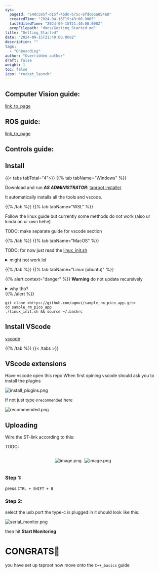 ```yaml
---
sys:
  pageId: "54dc585f-d15f-45d0-b75c-8fdc66a854a8"
  createdTime: "2024-04-16T19:43:00.000Z"
  lastEditedTime: "2024-09-15T21:40:00.000Z"
  propFilepath: "docs/Getting_Started.md"
title: "Getting_Started"
date: "2024-09-15T21:40:00.000Z"
description: ""
tags:
  - "Onboarding"
author: "Overridden author"
draft: false
weight: 1
toc: false
icon: "rocket_launch"
---
```


## Computer Vision guide:

[link_to_page](86d45bc0-388b-4d26-8848-44f255f73d0e)

## ROS guide:

[link_to_page](3c76c1de-ec8f-46d6-8b0a-294005edc2d5)

## Controls guide:

## Install

{{< tabs tabTotal="4">}}
{{% tab tabName="Windows" %}}

Download and run _**AS ADMINISTRATOR**_: [taproot installer](https://github.com/Thornbots/TeachingFreshies/releases/tag/1.0)

It automatically installs all the tools and vscode.

{{% /tab %}}
{{% tab tabName="WSL" %}}

Follow the linux guide but currently some methods do not work (also ur kinda on ur own hehe)

TODO: make separate guide for vscode section

{{% /tab %}}
{{% tab tabName="MacOS" %}}

TODO: for now just read the [linux_init.sh](https://github.com/agmui/sample_rm_pico_app/blob/main/linux_init.sh)

<details>
<summary>might not work lol</summary>

`brew install libusb pkg-config`

Next install: [vscode](https://code.visualstudio.com/Download)

</details>

{{% /tab %}}
{{% tab tabName="Linux (ubuntu)" %}}

{{% alert context="danger" %}}
**Warning** do not update recursively
<details>
<summary>why tho?</summary>
There are some submodules that may go on for a while (like tinyusb) and I highly
recommend you don't need to get them.
If you want to see what submodules I update just look in `linux_init.sh`
</details>
{{% /alert %}}

```shell
git clone <https://github.com/agmui/sample_rm_pico_app.git>
cd sample_rm_pico_app
./linux_init.sh && source ~/.bashrc
```

## Install VScode

[vscode](https://code.visualstudio.com/Download)

{{% /tab %}}
{{< /tabs >}}

## VScode extensions

Have vscode open this repo
When first opining vscode should ask you to install the plugins

![install_plugins.png](https://prod-files-secure.s3.us-west-2.amazonaws.com/d518164a-d88e-44d1-a4ee-3adb3bd8bce0/89bd30f0-1825-4e77-867b-0a41ce370880/install_plugins.png?X-Amz-Algorithm=AWS4-HMAC-SHA256&X-Amz-Content-Sha256=UNSIGNED-PAYLOAD&X-Amz-Credential=ASIAZI2LB46652NIDSIH%2F20250206%2Fus-west-2%2Fs3%2Faws4_request&X-Amz-Date=20250206T100804Z&X-Amz-Expires=3600&X-Amz-Security-Token=IQoJb3JpZ2luX2VjEEEaCXVzLXdlc3QtMiJIMEYCIQDC7QB4z0Cs%2FR7wVcj8RkHxPX5K8IKZJkHGKdL1PzkMhQIhAOK7ojg3OM3njT30mCgc3ClUXgNKLCyclFREIUezNEqMKv8DCFoQABoMNjM3NDIzMTgzODA1Igy3f8ilOeGRA0%2BwXcwq3ANblDBaraYXSxDJcNB0ZAMJtGU8G3kTsAxn8OKM%2FszOdhBUi2V3t%2FT49dzpY73eYGB9eDxSJ7Z1lFViqXj%2B%2FlXVBPpdPDilgikOLa%2BxMbtX7GwEEQolJcHP0zMYVty8%2BSE%2BYQzl3ZJ1t%2BntgSGYoqPJOzAst9YCyofD7vZfC9MczkaA%2BPnm2rb30TGMovMeI%2Flt1PG528ZE%2FAVeVYciU3WZmrHct3p2cIFvaWWjGZCpmCKQtrOQisUw%2B5TTejXFrBNYMOYonxpCQv6c1hrml8WFbkISASArXPJa%2Bdzj9FOFhc2bhyWJLIUcQGQd0UXZ08idclkl5j62tSzvaJNo%2BOmlgthX8fCF4K1vuKlGhPvKiYkDLnS5bBayPniYzrpgDpYljWmN9IWU9fBhpO0zcxgkAiCcQEo7SK5J2mjAcZZkDDWQY%2BU071cuycJ3KqmqlRir16CpCGQ44Z6di6S%2BzHSeiDahIAGhXOsXZ%2FJN%2BEFoH9r6eBcIKQMr9KBDhrucEFWoX15RVQyHLr3xjqJrYnlswDnYjnsoKlbJbjgf%2FVVxXITyg5wkN17rXd47grkMgbL6n9GF1OHhgDRvJ7Dfc989fT%2FkjDj%2BaP0TWsKVtJaY4kwISPX7HX6SIglVzTCV7ZG9BjqkAXIaaygVDh7nu067GM%2BevzlHTI2wz3OBsTXkBdmEYyoM9f5H%2B3h0Ucr6ZXcYhgzalYZvQAxcOygIvP2aoDpAMjuGXn%2FOxga0Vh7NUl8s9G%2FxFrOqPlec57DMjKSdOeZvv6JnIVWdGBE5hP1CyGj7xMRsCrZmRfFDyaDXPQBmRB9KdrSc6n8KjedqeVy0%2Bxaqjcho5mThxB3L4zMrQ9Eq4WM%2F68Xw&X-Amz-Signature=5d3ae8c96db77a325bf4233b703313d5d916f6e850d344511793483144ebfb0b&X-Amz-SignedHeaders=host&x-id=GetObject)

If not just type `@recommended` here  

![recommended.png](https://prod-files-secure.s3.us-west-2.amazonaws.com/d518164a-d88e-44d1-a4ee-3adb3bd8bce0/61e661e9-5d85-4dfc-be0d-8d2097a5e793/recommended.png?X-Amz-Algorithm=AWS4-HMAC-SHA256&X-Amz-Content-Sha256=UNSIGNED-PAYLOAD&X-Amz-Credential=ASIAZI2LB46652NIDSIH%2F20250206%2Fus-west-2%2Fs3%2Faws4_request&X-Amz-Date=20250206T100804Z&X-Amz-Expires=3600&X-Amz-Security-Token=IQoJb3JpZ2luX2VjEEEaCXVzLXdlc3QtMiJIMEYCIQDC7QB4z0Cs%2FR7wVcj8RkHxPX5K8IKZJkHGKdL1PzkMhQIhAOK7ojg3OM3njT30mCgc3ClUXgNKLCyclFREIUezNEqMKv8DCFoQABoMNjM3NDIzMTgzODA1Igy3f8ilOeGRA0%2BwXcwq3ANblDBaraYXSxDJcNB0ZAMJtGU8G3kTsAxn8OKM%2FszOdhBUi2V3t%2FT49dzpY73eYGB9eDxSJ7Z1lFViqXj%2B%2FlXVBPpdPDilgikOLa%2BxMbtX7GwEEQolJcHP0zMYVty8%2BSE%2BYQzl3ZJ1t%2BntgSGYoqPJOzAst9YCyofD7vZfC9MczkaA%2BPnm2rb30TGMovMeI%2Flt1PG528ZE%2FAVeVYciU3WZmrHct3p2cIFvaWWjGZCpmCKQtrOQisUw%2B5TTejXFrBNYMOYonxpCQv6c1hrml8WFbkISASArXPJa%2Bdzj9FOFhc2bhyWJLIUcQGQd0UXZ08idclkl5j62tSzvaJNo%2BOmlgthX8fCF4K1vuKlGhPvKiYkDLnS5bBayPniYzrpgDpYljWmN9IWU9fBhpO0zcxgkAiCcQEo7SK5J2mjAcZZkDDWQY%2BU071cuycJ3KqmqlRir16CpCGQ44Z6di6S%2BzHSeiDahIAGhXOsXZ%2FJN%2BEFoH9r6eBcIKQMr9KBDhrucEFWoX15RVQyHLr3xjqJrYnlswDnYjnsoKlbJbjgf%2FVVxXITyg5wkN17rXd47grkMgbL6n9GF1OHhgDRvJ7Dfc989fT%2FkjDj%2BaP0TWsKVtJaY4kwISPX7HX6SIglVzTCV7ZG9BjqkAXIaaygVDh7nu067GM%2BevzlHTI2wz3OBsTXkBdmEYyoM9f5H%2B3h0Ucr6ZXcYhgzalYZvQAxcOygIvP2aoDpAMjuGXn%2FOxga0Vh7NUl8s9G%2FxFrOqPlec57DMjKSdOeZvv6JnIVWdGBE5hP1CyGj7xMRsCrZmRfFDyaDXPQBmRB9KdrSc6n8KjedqeVy0%2Bxaqjcho5mThxB3L4zMrQ9Eq4WM%2F68Xw&X-Amz-Signature=0a05ef81f720478f4708e59d1cd0f26e66a30f0e8ccabe7b1c836a02b00a5278&X-Amz-SignedHeaders=host&x-id=GetObject)

## Uploading

Wire the ST-link according to this:

TODO:

<div style="display: flex;flex-direction: row; column-gap:10px; max-width: 630px;justify-content: center;">
<div>

![image.png](https://prod-files-secure.s3.us-west-2.amazonaws.com/d518164a-d88e-44d1-a4ee-3adb3bd8bce0/210ecb78-1116-4d7b-b9b7-2292f66fa2c2/image.png?X-Amz-Algorithm=AWS4-HMAC-SHA256&X-Amz-Content-Sha256=UNSIGNED-PAYLOAD&X-Amz-Credential=ASIAZI2LB466U3GWZGZA%2F20250206%2Fus-west-2%2Fs3%2Faws4_request&X-Amz-Date=20250206T100806Z&X-Amz-Expires=3600&X-Amz-Security-Token=IQoJb3JpZ2luX2VjEEEaCXVzLXdlc3QtMiJGMEQCIGo9UnXzTTXBaGalMyHW2B%2BB9r8%2F%2FN3S0HmvROfvD%2BnKAiAXIypWCkoyKpfSErmQzFvCO26ywuCKWUr1V8eK5cDeeSr%2FAwhaEAAaDDYzNzQyMzE4MzgwNSIMjLcpwRIVe0BO%2BkiSKtwDAuqtgN8U%2FJEaWZtMjkIyqBtCj9T91x1lH%2B1JUvEWYYy%2BK9MpsFkw1BIEs78y%2BqQf9LfhianAVfk1ULqHfWdMwCGlWzBBQk0P6hx%2BnwrxSJ%2FZghB6xmLCA6uWTHL%2B2l4pkqWmHHkuCoSpzD5S7s73YCKWOwe51YcIRuqAqzzKD9uRvsw96yput0H4OIzL9%2BwuGCiw%2FCjEhNndWX7APzGg%2BaUlTwtUVe1RhtRGW%2FjQOX8%2FxVhzyUEtYs7lc3fTIODEaZtx6XRu0Zu22%2BkCxX15Ua639c3IYpiDV6XlhdVriA3CizwGJzix5RM4KPliqspTYAx5OlLE8YDOcQBvaldXjDX4W5LvHvnbMVodeN1GNBGe2vrtWUXvhs%2FMy3HJ%2FsCQtec8ahlW1L9i%2Bna%2B8VqASnup2FLYlBU5zzh89iTQkDEfxKGfTfwUBSx40%2Bn9cmzcZaRlmcWoVXnXdcWik3ACXHsnKHMlmlDUkZNoO0WRG3T2JgxQ%2BbRxDWLheLF5y%2FgeH6DNYmppIT%2BKaGK0h%2Fsr2NkuoUH0BeIdkpHmMPazqADSVLNpa%2FyBrHRB5%2Bz6xVhTWhEJ02AozXq1hiWMBYixX5BP2%2FbmISyr16LLoxqL1y3Th39vUfB4dcoPMhYw2O2RvQY6pgEyLatIpO%2BV6PLMc0OfdEr3f9fZETxhGHpskEJdYUNLQ%2B7569PCCBRFtctIQ7xzM0F1BbLTC%2Ff5mjSk8%2Bbln8B3K4UQ9Ky3vGx6kDRbWaY0E2dnCw5QowZ5cGrAPdGr4mlP%2BXayaUfumk1HUXwaXd99T9u1RCdfbrC7f1sL3OtADG9mRwLgI7Tw9AXQTz3VVT6LcO05u8hLdbFZ8WjxIpG2qJ57TW6B&X-Amz-Signature=1766cb7146f1992ce7aa3142001492ecfa56674593b85ac4c30fe92174199832&X-Amz-SignedHeaders=host&x-id=GetObject)

</div>
<div>

![image.png](https://prod-files-secure.s3.us-west-2.amazonaws.com/d518164a-d88e-44d1-a4ee-3adb3bd8bce0/33a0fd0f-8ca6-4a86-8e09-26e95ded1fff/image.png?X-Amz-Algorithm=AWS4-HMAC-SHA256&X-Amz-Content-Sha256=UNSIGNED-PAYLOAD&X-Amz-Credential=ASIAZI2LB4663GOYA7Q6%2F20250206%2Fus-west-2%2Fs3%2Faws4_request&X-Amz-Date=20250206T100806Z&X-Amz-Expires=3600&X-Amz-Security-Token=IQoJb3JpZ2luX2VjEEEaCXVzLXdlc3QtMiJGMEQCICDsT4UOZpPoCwE8gRCjS6Iu9%2B7Q%2F3%2FwZynaxGRA9o30AiB6gDIBIJkRBsh%2FcFZ4%2FBi%2FqgiU0wb5GjoDqYLt3n3%2F2Sr%2FAwhaEAAaDDYzNzQyMzE4MzgwNSIMfck8FlGwB29mSMx4KtwDe7ndPYjozHIAUf%2F9VMUh7tA2iu3jiE7hf4q6vv84J55FlbdtcBULtWaGg2rM%2Bjrd%2BAx3GbKkhfkJjbj2fD1wa%2BsYX8BtuVsFRGTR1e2bsjTNGa3Fz6MgpK0ywP3t3JzwW2qN6ex5kyLsitxkhsGnz8Jc5EeFBMazZrXI96rCtkm3b7yKhavZAvSzxeuOWRKOOFwL%2Ft1bF7MkHEuuArorLKRW036qVBvo2ye8lrOqwWim5BmagrdCuXJpSFrWk9u4hVwtwRqGRBsB7PrS%2BX%2FBrQJ9P%2BF7UP9RmVZQcVj9wcIZEhvoZPAbKFz1USqnC%2Fu2Gmme1VRHXSOTw6ASoH9O6iOYI1RpzLJKaZ18QeSq%2B%2BfO2Z%2FH1dLHzUuqYtKJW1hy3CJR3n90u5GoqWgGRxAlTusUCxGDn9gjEGPYjgTKL%2FT5waKQGrDAKbdcKiBLnznBKEszPoGpjq8rxvqOP37wy%2F5yXIL8kAEpKH2YgUo48h6%2FJg6L%2BdBZevwzgn9YYqZoupCqovnmqiD%2FgmYbXYT20gZw44Oea1Qc%2FIvBJ9Wle4glTCqsfTYAtlMC0NtPzHe6bh53AzbwOcldK2WWyPTzMCZ11qs0MQGtDD5%2FMYx5D9DllmXI8S88ThL2nj0wsO2RvQY6pgHUPfnZ1QI7%2Fv7%2F0UP%2Bi%2F2LiXhSi27u25ZxKW%2F%2BJbS%2FNWwFPiETKMVCKEUx5FPFBsxK%2FzvwdJ5WdlTQoHCwldeR6AAKp%2BnYFAjXOTpfZ0mO%2BNl6qu3siQ23HRL0DXISLCxJ%2FTL5DgN7MekgV%2BV83dri0M%2BJz2VifkXikgvsPj6BDjHOyDNVBu5qN68i4jyU%2B1APKsvhsfw4TaKUAUfyaaRTHNTTXNBz&X-Amz-Signature=c53245146c8856bae89312bafa235c6392788e52ff14463441280925668b7a24&X-Amz-SignedHeaders=host&x-id=GetObject)

</div>
</div>

### Step 1:

press `CTRL + SHIFT + B`

### Step 2:

select the usb port the type-c is plugged in it should look like this:

![serial_monitor.png](https://prod-files-secure.s3.us-west-2.amazonaws.com/d518164a-d88e-44d1-a4ee-3adb3bd8bce0/f03f4774-05d4-4393-b6a0-d5efb6d315ab/serial_monitor.png?X-Amz-Algorithm=AWS4-HMAC-SHA256&X-Amz-Content-Sha256=UNSIGNED-PAYLOAD&X-Amz-Credential=ASIAZI2LB46652NIDSIH%2F20250206%2Fus-west-2%2Fs3%2Faws4_request&X-Amz-Date=20250206T100804Z&X-Amz-Expires=3600&X-Amz-Security-Token=IQoJb3JpZ2luX2VjEEEaCXVzLXdlc3QtMiJIMEYCIQDC7QB4z0Cs%2FR7wVcj8RkHxPX5K8IKZJkHGKdL1PzkMhQIhAOK7ojg3OM3njT30mCgc3ClUXgNKLCyclFREIUezNEqMKv8DCFoQABoMNjM3NDIzMTgzODA1Igy3f8ilOeGRA0%2BwXcwq3ANblDBaraYXSxDJcNB0ZAMJtGU8G3kTsAxn8OKM%2FszOdhBUi2V3t%2FT49dzpY73eYGB9eDxSJ7Z1lFViqXj%2B%2FlXVBPpdPDilgikOLa%2BxMbtX7GwEEQolJcHP0zMYVty8%2BSE%2BYQzl3ZJ1t%2BntgSGYoqPJOzAst9YCyofD7vZfC9MczkaA%2BPnm2rb30TGMovMeI%2Flt1PG528ZE%2FAVeVYciU3WZmrHct3p2cIFvaWWjGZCpmCKQtrOQisUw%2B5TTejXFrBNYMOYonxpCQv6c1hrml8WFbkISASArXPJa%2Bdzj9FOFhc2bhyWJLIUcQGQd0UXZ08idclkl5j62tSzvaJNo%2BOmlgthX8fCF4K1vuKlGhPvKiYkDLnS5bBayPniYzrpgDpYljWmN9IWU9fBhpO0zcxgkAiCcQEo7SK5J2mjAcZZkDDWQY%2BU071cuycJ3KqmqlRir16CpCGQ44Z6di6S%2BzHSeiDahIAGhXOsXZ%2FJN%2BEFoH9r6eBcIKQMr9KBDhrucEFWoX15RVQyHLr3xjqJrYnlswDnYjnsoKlbJbjgf%2FVVxXITyg5wkN17rXd47grkMgbL6n9GF1OHhgDRvJ7Dfc989fT%2FkjDj%2BaP0TWsKVtJaY4kwISPX7HX6SIglVzTCV7ZG9BjqkAXIaaygVDh7nu067GM%2BevzlHTI2wz3OBsTXkBdmEYyoM9f5H%2B3h0Ucr6ZXcYhgzalYZvQAxcOygIvP2aoDpAMjuGXn%2FOxga0Vh7NUl8s9G%2FxFrOqPlec57DMjKSdOeZvv6JnIVWdGBE5hP1CyGj7xMRsCrZmRfFDyaDXPQBmRB9KdrSc6n8KjedqeVy0%2Bxaqjcho5mThxB3L4zMrQ9Eq4WM%2F68Xw&X-Amz-Signature=1383417c4f7d022b70d83d03be5d0104c98002f2f7abd8de2c6b9746fd04643e&X-Amz-SignedHeaders=host&x-id=GetObject)

then hit **Start Monitoring**

# CONGRATS🎉

you have set up taproot now move onto the `C++_basics` guide

